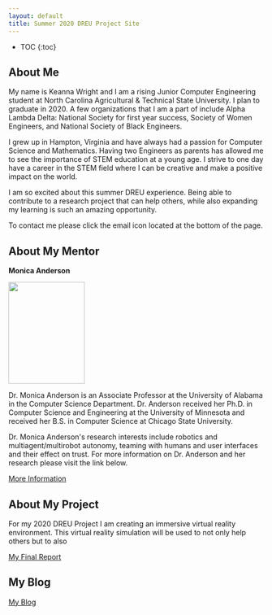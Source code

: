 ```yaml
---
layout: default
title: Summer 2020 DREU Project Site
---
```


* TOC
{:toc}

## About Me

My name is Keanna Wright and I am a rising Junior Computer Engineering student at North Carolina Agricultural & Technical State University. I plan to graduate in 2020. A few organizations that I am a part of include Alpha Lambda Delta: National Society for first year success, Society of Women Engineers, and National Society of Black Engineers.

I grew up in Hampton, Virginia and have always had a passion for Computer Science and Mathematics. Having two Engineers as parents has allowed me to see the importance of STEM education at a young age. I strive to one day have a career in the STEM field where I can be creative and make a positive impact on the world.

I am so excited about this summer DREU experience. Being able to contribute to a research project that can help others, while also expanding my learning is such an amazing opportunity. 

To contact me please click the email icon located at the bottom of the page.

## About My Mentor
**Monica Anderson**

<img src="https://cs.ua.edu/wp-content/uploads/2015/03/Anderson_Monica-800x1000.jpg" height="200" width="150">

Dr. Monica Anderson is an Associate Professor at the University of Alabama in the Computer Science Department. Dr. Anderson received her Ph.D. in Computer Science and Engineering at the University of Minnesota and received her B.S. in Computer Science at Chicago State University. 

Dr. Monica Anderson's research interests include robotics and multiagent/multirobot autonomy, teaming with humans and user interfaces and their effect on trust. For more information on Dr. Anderson and her research please visit the link below.

[More Information](http://robotics.cs.ua.edu/wordpress/?page_id=78)

## About My Project

For my 2020 DREU Project I am creating an immersive virtual reality environment. This virtual reality simulation will be used to not only help others but to also

[My Final Report](files/finalreport.pdf)

## My Blog

[My Blog](blog.html)
